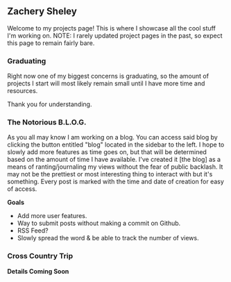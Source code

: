 ## Zachery Sheley

Welcome to my projects page! This is where I showcase all the cool stuff I'm working on. NOTE: I rarely updated project pages in the past, so expect this page to remain fairly bare.

### Graduating

Right now one of my biggest concerns is graduating, so the amount of projects I start will most likely remain small until I have more time and resources.

Thank you for understanding.

### The Notorious B.L.O.G.

As you all may know I am working on a blog. You can access said blog by clicking the button entitled "blog" located in the sidebar to the left. I hope to slowly add more features as time goes on, but that will be determined based on the amount of time I have available. I've created it [the blog] as a means of ranting/journaling my views without the fear of public backlash. It may not be the prettiest or most interesting thing to interact with but it's something. Every post is marked with the time and date of creation for easy of access.

**Goals**
- Add more user features.
- Way to submit posts without making a commit on Github.
- RSS Feed?
- Slowly spread the word & be able to track the number of views.

### Cross Country Trip

**Details Coming Soon**
